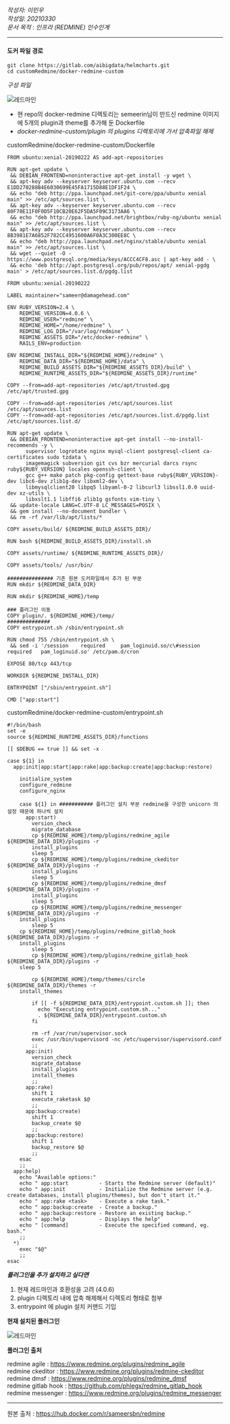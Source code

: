 *작성자: 이민우*<br>
*작성일: 20210330*<br>
*문서 목적 : 인프라 (REDMINE) 인수인계*<br>

----

#### 도커 파일 경로  
```
git clone https://gitlab.com/aibigdata/helmcharts.git
cd customRedmine/docker-redmine-custom
```

*구성 파일*

![레드마인](./img/redmine_3.JPG)

- 현 repo의 docker-redmine 디렉토리는 semeerin님이 만드신 redmine 이미지에 5개의 plugin과 theme를 추가해 둔 Dockerfile
-  *docker-redmine-custom/plugin 의 plugins 디렉토리에 가서 압축파일 해제*

customRedmine/docker-redmine-custom/Dockerfile
```
FROM ubuntu:xenial-20190222 AS add-apt-repositories

RUN apt-get update \
 && DEBIAN_FRONTEND=noninteractive apt-get install -y wget \
 && apt-key adv --keyserver keyserver.ubuntu.com --recv E1DD270288B4E6030699E45FA1715D88E1DF1F24 \
 && echo "deb http://ppa.launchpad.net/git-core/ppa/ubuntu xenial main" >> /etc/apt/sources.list \
 && apt-key adv --keyserver keyserver.ubuntu.com --recv 80F70E11F0F0D5F10CB20E62F5DA5F09C3173AA6 \
 && echo "deb http://ppa.launchpad.net/brightbox/ruby-ng/ubuntu xenial main" >> /etc/apt/sources.list \
 && apt-key adv --keyserver keyserver.ubuntu.com --recv 8B3981E7A6852F782CC4951600A6F0A3C300EE8C \
 && echo "deb http://ppa.launchpad.net/nginx/stable/ubuntu xenial main" >> /etc/apt/sources.list \
 && wget --quiet -O - https://www.postgresql.org/media/keys/ACCC4CF8.asc | apt-key add - \
 && echo 'deb http://apt.postgresql.org/pub/repos/apt/ xenial-pgdg main' > /etc/apt/sources.list.d/pgdg.list

FROM ubuntu:xenial-20190222

LABEL maintainer="sameer@damagehead.com"

ENV RUBY_VERSION=2.4 \
    REDMINE_VERSION=4.0.6 \
    REDMINE_USER="redmine" \
    REDMINE_HOME="/home/redmine" \
    REDMINE_LOG_DIR="/var/log/redmine" \
    REDMINE_ASSETS_DIR="/etc/docker-redmine" \
    RAILS_ENV=production

ENV REDMINE_INSTALL_DIR="${REDMINE_HOME}/redmine" \
    REDMINE_DATA_DIR="${REDMINE_HOME}/data" \
    REDMINE_BUILD_ASSETS_DIR="${REDMINE_ASSETS_DIR}/build" \
    REDMINE_RUNTIME_ASSETS_DIR="${REDMINE_ASSETS_DIR}/runtime"

COPY --from=add-apt-repositories /etc/apt/trusted.gpg /etc/apt/trusted.gpg

COPY --from=add-apt-repositories /etc/apt/sources.list /etc/apt/sources.list
COPY --from=add-apt-repositories /etc/apt/sources.list.d/pgdg.list /etc/apt/sources.list.d/

RUN apt-get update \
 && DEBIAN_FRONTEND=noninteractive apt-get install --no-install-recommends -y \
      supervisor logrotate nginx mysql-client postgresql-client ca-certificates sudo tzdata \
      imagemagick subversion git cvs bzr mercurial darcs rsync ruby${RUBY_VERSION} locales openssh-client \
      gcc g++ make patch pkg-config gettext-base ruby${RUBY_VERSION}-dev libc6-dev zlib1g-dev libxml2-dev \
      libmysqlclient20 libpq5 libyaml-0-2 libcurl3 libssl1.0.0 uuid-dev xz-utils \
      libxslt1.1 libffi6 zlib1g gsfonts vim-tiny \
 && update-locale LANG=C.UTF-8 LC_MESSAGES=POSIX \
 && gem install --no-document bundler \
 && rm -rf /var/lib/apt/lists/*

COPY assets/build/ ${REDMINE_BUILD_ASSETS_DIR}/

RUN bash ${REDMINE_BUILD_ASSETS_DIR}/install.sh

COPY assets/runtime/ ${REDMINE_RUNTIME_ASSETS_DIR}/

COPY assets/tools/ /usr/bin/

############### 기존 원본 도커파일에서 추가 된 부분 
RUN mkdir ${REDMINE_DATA_DIR}

RUN mkdir ${REDMINE_HOME}/temp

### 플러그인 이동 
COPY plugin/. ${REDMINE_HOME}/temp/ 
##############
COPY entrypoint.sh /sbin/entrypoint.sh

RUN chmod 755 /sbin/entrypoint.sh \
 && sed -i '/session    required     pam_loginuid.so/c\#session    required   pam_loginuid.so' /etc/pam.d/cron

EXPOSE 80/tcp 443/tcp

WORKDIR ${REDMINE_INSTALL_DIR}

ENTRYPOINT ["/sbin/entrypoint.sh"]

CMD ["app:start"]

```

customRedmine/docker-redmine-custom/entrypoint.sh
```
#!/bin/bash
set -e
source ${REDMINE_RUNTIME_ASSETS_DIR}/functions

[[ $DEBUG == true ]] && set -x

case ${1} in
  app:init|app:start|app:rake|app:backup:create|app:backup:restore)

    initialize_system
    configure_redmine
    configure_nginx

    case ${1} in ########### 플러그인 설치 부분 redmine을 구성한 unicorn 의 설정 때문에 하나씩 설치 
      app:start)
        version_check
        migrate_database
        cp ${REDMINE_HOME}/temp/plugins/redmine_agile ${REDMINE_DATA_DIR}/plugins -r
        install_plugins
        sleep 5
        cp ${REDMINE_HOME}/temp/plugins/redmine_ckeditor ${REDMINE_DATA_DIR}/plugins -r
        install_plugins
        sleep 5
        cp ${REDMINE_HOME}/temp/plugins/redmine_dmsf ${REDMINE_DATA_DIR}/plugins -r
        install_plugins
        sleep 5
        cp ${REDMINE_HOME}/temp/plugins/redmine_messenger ${REDMINE_DATA_DIR}/plugins -r
    install_plugins
        sleep 5
    cp ${REDMINE_HOME}/temp/plugins/redmine_gitlab_hook ${REDMINE_DATA_DIR}/plugins -r
    install_plugins
        sleep 5
        cp ${REDMINE_HOME}/temp/plugins/redmine_gitlab_hook ${REDMINE_DATA_DIR}/plugins -r 
    sleep 5
        
        cp ${REDMINE_HOME}/temp/themes/circle ${REDMINE_DATA_DIR}/themes -r
    install_themes

        if [[ -f ${REDMINE_DATA_DIR}/entrypoint.custom.sh ]]; then
          echo "Executing entrypoint.custom.sh..."
          . ${REDMINE_DATA_DIR}/entrypoint.custom.sh
        fi

        rm -rf /var/run/supervisor.sock
        exec /usr/bin/supervisord -nc /etc/supervisor/supervisord.conf
        ;;
      app:init)
        version_check
        migrate_database
        install_plugins
        install_themes
        ;;
      app:rake)
        shift 1
        execute_raketask $@
        ;;
      app:backup:create)
        shift 1
        backup_create $@
        ;;
      app:backup:restore)
        shift 1
        backup_restore $@
        ;;
    esac
    ;;
  app:help)
    echo "Available options:"
    echo " app:start          - Starts the Redmine server (default)"
    echo " app:init           - Initialize the Redmine server (e.g. create databases, install plugins/themes), but don't start it."
    echo " app:rake <task>    - Execute a rake task."
    echo " app:backup:create  - Create a backup."
    echo " app:backup:restore - Restore an existing backup."
    echo " app:help           - Displays the help"
    echo " [command]          - Execute the specified command, eg. bash."
    ;;
  *)
    exec "$@"
    ;;
esac

```


***플러그인을 추가 설치하고 싶다면***
1. 현재 레드마인과 호환성을 고려 (4.0.6) <br>
2. plugin 디렉토리 내에 압축 해제해서 디렉토리 형태로 첨부 <br>
3. entrypoint 에 plugin 설치 커맨드 기입 


**현재 설치된 플러그인**

![레드마인](./img/redmine_4.png)

**플러그인 출처**

redmine agile : <https://www.redmine.org/plugins/redmine_agile>
<br>
redmine ckeditor : <https://www.redmine.org/plugins/redmine-ckeditor>
<br>
redmine dmsf : <https://www.redmine.org/plugins/redmine_dmsf>
<br>
redmine gitlab hook : <https://github.com/phlegx/redmine_gitlab_hook>
<br>
redmine messenger : <https://www.redmine.org/plugins/redmine_messenger>


---

원본 출처 : <https://hub.docker.com/r/sameersbn/redmine>
